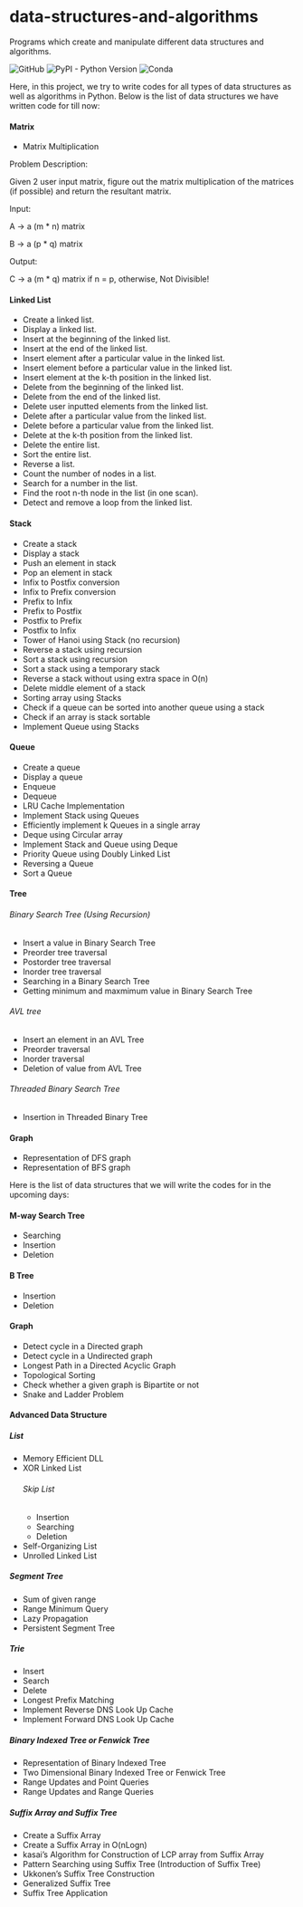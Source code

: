 # data-structures-and-algorithms
Programs which create and manipulate different data structures and algorithms.

![GitHub](https://img.shields.io/github/license/Anjani100/data-structures-and-algorithms?style=flat-square)
![PyPI - Python Version](https://img.shields.io/pypi/pyversions/django?style=flat-square)
![Conda](https://img.shields.io/conda/pn/conda-forge/python?color=red&style=flat-square)

Here, in this project, we try to write codes for all types of data structures as well as algorithms in Python. Below is the list of data structures we have written code for till now:
#### Matrix
* Matrix Multiplication

Problem Description:

Given 2 user input matrix, figure out the matrix multiplication of the matrices (if possible) and return the resultant matrix.

Input:

A -> a (m * n) matrix

B -> a (p * q) matrix

Output:

C -> a (m * q) matrix if n = p, otherwise, Not Divisible!

#### Linked List
* Create a linked list.
* Display a linked list.
* Insert at the beginning of the linked list.
* Insert at the end of the linked list.
* Insert element after a particular value in the linked list.
* Insert element before a particular value in the linked list.
* Insert element at the k-th position in the linked list.
* Delete from the beginning of the linked list.
* Delete from the end of the linked list.
* Delete user inputted elements from the linked list.
* Delete after a particular value from the linked list.
* Delete before a particular value from the linked list.
* Delete at the k-th position from the linked list.
* Delete the entire list.
* Sort the entire list.
* Reverse a list.
* Count the number of nodes in a list.
* Search for a number in the list.
* Find the root n-th node in the list (in one scan).
* Detect and remove a loop from the linked list.

#### Stack
- Create a stack
- Display a stack
- Push an element in stack
- Pop an element in stack
- Infix to Postfix conversion
- Infix to Prefix conversion
- Prefix to Infix
- Prefix to Postfix
- Postfix to Prefix
- Postfix to Infix
- Tower of Hanoi using Stack (no recursion)
- Reverse a stack using recursion
- Sort a stack using recursion
- Sort a stack using a temporary stack
- Reverse a stack without using extra space in O(n)
- Delete middle element of a stack
- Sorting array using Stacks
- Check if a queue can be sorted into another queue using a stack
- Check if an array is stack sortable
- Implement Queue using Stacks

#### Queue
- Create a queue
- Display a queue
- Enqueue
- Dequeue
- LRU Cache Implementation
- Implement Stack using Queues
- Efficiently implement k Queues in a single array
- Deque using Circular array
- Implement Stack and Queue using Deque
- Priority Queue using Doubly Linked List
- Reversing a Queue
- Sort a Queue

#### Tree
###### Binary Search Tree (Using Recursion)
- Insert a value in Binary Search Tree
- Preorder tree traversal
- Postorder tree traversal
- Inorder tree traversal
- Searching in a Binary Search Tree
- Getting minimum and maxmimum value in Binary Search Tree
###### AVL tree
- Insert an element in an AVL Tree
- Preorder traversal
- Inorder traversal
- Deletion of value from AVL Tree
###### Threaded Binary Search Tree
- Insertion in Threaded Binary Tree

#### Graph
- Representation of DFS graph
- Representation of BFS graph


Here is the list of data structures that we will write the codes for in the upcoming days:

#### M-way Search Tree
- Searching
- Insertion
- Deletion

#### B Tree
- Insertion
- Deletion

#### Graph
- Detect cycle in a Directed graph
- Detect cycle in a Undirected graph
- Longest Path in a Directed Acyclic Graph
- Topological Sorting
- Check whether a given graph is Bipartite or not
- Snake and Ladder Problem

#### Advanced Data Structure

##### List
- Memory Efficient DLL
- XOR Linked List
  ###### Skip List
    - Insertion
    - Searching
    - Deletion
- Self-Organizing List
- Unrolled Linked List

##### Segment Tree
- Sum of given range
- Range Minimum Query
- Lazy Propagation
- Persistent Segment Tree

##### Trie
- Insert
- Search
- Delete
- Longest Prefix Matching
- Implement Reverse DNS Look Up Cache
- Implement Forward DNS Look Up Cache

##### Binary Indexed Tree or Fenwick Tree
- Representation of Binary Indexed Tree
- Two Dimensional Binary Indexed Tree or Fenwick Tree
- Range Updates and Point Queries
- Range Updates and Range Queries

##### Suffix Array and Suffix Tree
- Create a Suffix Array
- Create a Suffix Array in O(nLogn)
- kasai’s Algorithm for Construction of LCP array from Suffix Array
- Pattern Searching using Suffix Tree (Introduction of Suffix Tree)
- Ukkonen’s Suffix Tree Construction
- Generalized Suffix Tree
- Suffix Tree Application
